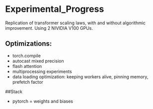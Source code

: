# Experimental_Progress

Replication of transformer scaling laws, with and without algorithmic improvement. 
Using 2 NIVIDIA V100 GPUs. 


## Optimizations:
- torch.compile
- autocast mixed precision 
- flash attention 
- multiprocessing experiments
- data loading optimization: keeping workers alive, pinning memory, prefetch factor


##Stack 
- pytorch 
= weights and biases

